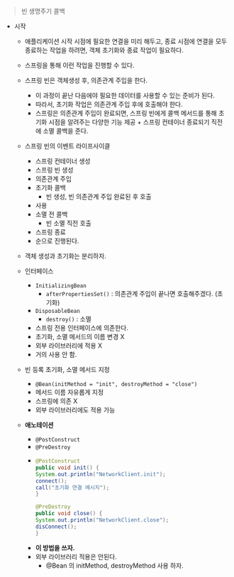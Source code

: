 > 빈 생명주기 콜백

- 시작
  - 애플리케이션 시작 시점에 필요한 연결을 미리 해두고, 종료 시점에 연결을 모두 종료하는 작업을 하려면, 객체 초기화와 종료 작업이 필요하다.
  - 스프링을 통해 이런 작업을 진행할 수 있다.
  - 스프링 빈은 객체생성 후, 의존관계 주입을 한다.
    - 이 과정이 끝난 다음에야 필요한 데이터를 사용할 수 있는 준비가 된다.
    - 따라서, 초기화 작업은 의존관계 주입 후에 호출해야 한다.
    - 스프링은 의존관계 주입이 완료되면, 스프링 빈에게 콜백 메서드를 통해 초기화 시점을 알려주는 다양한 기능 제공 + 스프링 컨테이너 종료되기 직전에 소멸 콜백을 준다.
  - 스프링 빈의 이벤트 라이프사이클
    - 스프링 컨테이너 생성
    - 스프링 빈 생성
    - 의존관계 주입
    - 초기화 콜백
      - 빈 생성, 빈 의존관계 주입 완료된 후 호출
    - 사용
    - 소멸 전 콜백
      - 빈 소멸 직전 호출
    - 스프링 종료
    - 순으로 진행된다.

  - 객체 생성과 초기화는 분리하자.

  - 인터페이스
    - `InitializingBean` 
      - `afterPropertiesSet()` : 의존관계 주입이 끝나면 호출해주겠다. (초기화)
    - `DisposableBean`
      - `destroy()` :  소멸
    - 스프링 전용 인터페이스에 의존한다.
    - 초기화, 소멸 메서드의 이름 변경 X
    - 외부 라이브러리에 적용 X
    - 거의 사용 안 함.

  - 빈 등록 초기화, 소멸 메서드 지정
    - `@Bean(initMethod = "init", destroyMethod = "close")`
    - 메서드 이름 자유롭게 지정
    - 스프링에 의존 X
    - 외부 라이브러리에도 적용 가능

  - **애노테이션**
    - `@PostConstruct`
    - `@PreDestroy`
    - ~~~java
      @PostConstruct
      public void init() {
      System.out.println("NetworkClient.init");
      connect();
      call("초기화 연결 메시지");
      }

      @PreDestroy
      public void close() {
      System.out.println("NetworkClient.close");
      disConnect();
      }
    - **이 방법을 쓰자.**
    - 외부 라이브러리 적용은 안된다.
      - @Bean 의 initMethod, destroyMethod 사용 하자.

